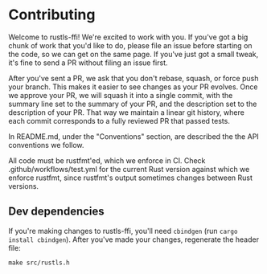 # Contributing

Welcome to rustls-ffi! We're excited to work with you. If you've got a big chunk of
work that you'd like to do, please file an issue before starting on the code, so
we can get on the same page. If you've just got a small tweak, it's fine to send
a PR without filing an issue first.

After you've sent a PR, we ask that you don't rebase, squash, or force push your
branch. This makes it easier to see changes as your PR evolves. Once we approve
your PR, we will squash it into a single commit, with the summary line set to
the summary of your PR, and the description set to the description of your PR.
That way we maintain a linear git history, where each commit corresponds to a
fully reviewed PR that passed tests.

In README.md, under the "Conventions" section, are described the the API
conventions we follow.

All code must be rustfmt'ed, which we enforce in CI. Check
.github/workflows/test.yml for the current Rust version against which we enforce
rustfmt, since rustfmt's output sometimes changes between Rust versions.

## Dev dependencies

If you're making changes to rustls-ffi, you'll need
`cbindgen` (run `cargo install cbindgen`). After you've made your changes,
regenerate the header file:

    make src/rustls.h
